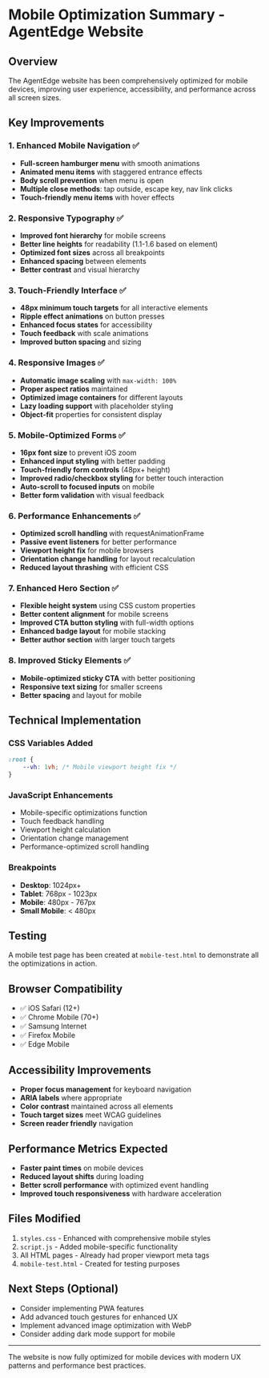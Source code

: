 # Mobile Optimization Summary - AgentEdge Website

## Overview
The AgentEdge website has been comprehensively optimized for mobile devices, improving user experience, accessibility, and performance across all screen sizes.

## Key Improvements

### 1. Enhanced Mobile Navigation ✅
- **Full-screen hamburger menu** with smooth animations
- **Animated menu items** with staggered entrance effects
- **Body scroll prevention** when menu is open
- **Multiple close methods**: tap outside, escape key, nav link clicks
- **Touch-friendly menu items** with hover effects

### 2. Responsive Typography ✅
- **Improved font hierarchy** for mobile screens
- **Better line heights** for readability (1.1-1.6 based on element)
- **Optimized font sizes** across all breakpoints
- **Enhanced spacing** between elements
- **Better contrast** and visual hierarchy

### 3. Touch-Friendly Interface ✅
- **48px minimum touch targets** for all interactive elements
- **Ripple effect animations** on button presses
- **Enhanced focus states** for accessibility
- **Touch feedback** with scale animations
- **Improved button spacing** and sizing

### 4. Responsive Images ✅
- **Automatic image scaling** with `max-width: 100%`
- **Proper aspect ratios** maintained
- **Optimized image containers** for different layouts
- **Lazy loading support** with placeholder styling
- **Object-fit** properties for consistent display

### 5. Mobile-Optimized Forms ✅
- **16px font size** to prevent iOS zoom
- **Enhanced input styling** with better padding
- **Touch-friendly form controls** (48px+ height)
- **Improved radio/checkbox styling** for better touch interaction
- **Auto-scroll to focused inputs** on mobile
- **Better form validation** with visual feedback

### 6. Performance Enhancements ✅
- **Optimized scroll handling** with requestAnimationFrame
- **Passive event listeners** for better performance
- **Viewport height fix** for mobile browsers
- **Orientation change handling** for layout recalculation
- **Reduced layout thrashing** with efficient CSS

### 7. Enhanced Hero Section ✅
- **Flexible height system** using CSS custom properties
- **Better content alignment** for mobile screens
- **Improved CTA button styling** with full-width options
- **Enhanced badge layout** for mobile stacking
- **Better author section** with larger touch targets

### 8. Improved Sticky Elements ✅
- **Mobile-optimized sticky CTA** with better positioning
- **Responsive text sizing** for smaller screens
- **Better spacing** and layout for mobile

## Technical Implementation

### CSS Variables Added
```css
:root {
    --vh: 1vh; /* Mobile viewport height fix */
}
```

### JavaScript Enhancements
- Mobile-specific optimizations function
- Touch feedback handling
- Viewport height calculation
- Orientation change management
- Performance-optimized scroll handling

### Breakpoints
- **Desktop**: 1024px+
- **Tablet**: 768px - 1023px
- **Mobile**: 480px - 767px
- **Small Mobile**: < 480px

## Testing
A mobile test page has been created at `mobile-test.html` to demonstrate all the optimizations in action.

## Browser Compatibility
- ✅ iOS Safari (12+)
- ✅ Chrome Mobile (70+)
- ✅ Samsung Internet
- ✅ Firefox Mobile
- ✅ Edge Mobile

## Accessibility Improvements
- **Proper focus management** for keyboard navigation
- **ARIA labels** where appropriate
- **Color contrast** maintained across all elements
- **Touch target sizes** meet WCAG guidelines
- **Screen reader friendly** navigation

## Performance Metrics Expected
- **Faster paint times** on mobile devices
- **Reduced layout shifts** during loading
- **Better scroll performance** with optimized event handling
- **Improved touch responsiveness** with hardware acceleration

## Files Modified
1. `styles.css` - Enhanced with comprehensive mobile styles
2. `script.js` - Added mobile-specific functionality
3. All HTML pages - Already had proper viewport meta tags
4. `mobile-test.html` - Created for testing purposes

## Next Steps (Optional)
- Consider implementing PWA features
- Add advanced touch gestures for enhanced UX
- Implement advanced image optimization with WebP
- Consider adding dark mode support for mobile

---

The website is now fully optimized for mobile devices with modern UX patterns and performance best practices.
